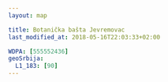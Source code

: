 ```yaml
---
layout: map

title: Botanička bašta Jevremovac
last_modified_at: 2018-05-16T22:03:33+02:00

WDPA: [555552436]
geoSrbija:
  L1_183: [90]
---
```

